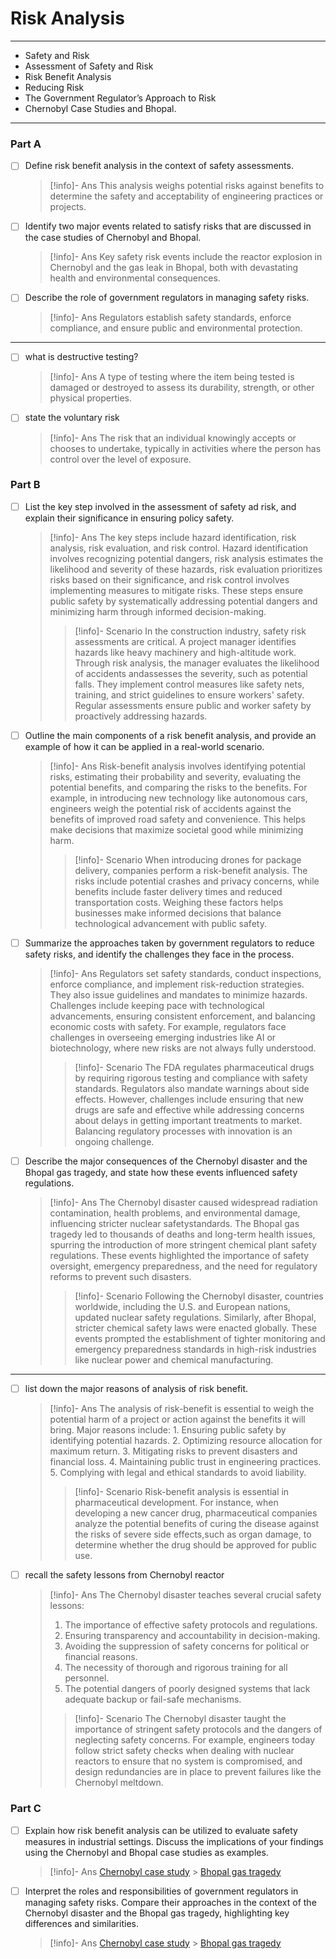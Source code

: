 # Risk Analysis

---

- Safety and Risk
- Assessment of Safety and Risk
- Risk Benefit Analysis
- Reducing Risk
- The Government Regulator’s Approach to Risk
- Chernobyl Case Studies and Bhopal.

---

### Part A

- [ ] Define risk benefit analysis in the context of safety assessments.
  > [!info]- Ans
  > This analysis weighs potential risks against benefits to determine the safety and acceptability of engineering practices or projects.
- [ ] Identify two major events related to satisfy risks that are discussed in the case studies of Chernobyl and Bhopal.
  > [!info]- Ans
  > Key safety risk events include the reactor explosion in Chernobyl and the gas leak in Bhopal, both with devastating health and environmental consequences.
- [ ] Describe the role of government regulators in managing safety risks.
  > [!info]- Ans
  > Regulators establish safety standards, enforce compliance, and ensure public and environmental protection.

---

- [ ] what is destructive testing?
  > [!info]- Ans
  > A type of testing where the item being tested is damaged or destroyed to assess its durability, strength, or other physical properties.
- [ ] state the voluntary risk
  > [!info]- Ans
  > The risk that an individual knowingly accepts or chooses to undertake, typically in activities where the person has control over the level of exposure.

### Part B

- [ ] List the key step involved in the assessment of safety ad risk, and explain their significance in ensuring policy safety.
  > [!info]- Ans
  > The key steps include hazard identification, risk analysis, risk evaluation, and risk control. Hazard identification involves recognizing potential dangers, risk analysis estimates the likelihood and severity of these hazards, risk evaluation prioritizes risks based on their significance, and risk control involves implementing measures to mitigate risks. These steps ensure public safety by systematically addressing potential dangers and minimizing harm through informed decision-making.
  >
  > > [!info]- Scenario
  > > In the construction industry, safety risk assessments are critical. A project manager identifies hazards like heavy machinery and high-altitude work. Through risk analysis, the manager evaluates the likelihood of accidents andassesses the severity, such as potential falls. They implement control measures like safety nets, training, and strict guidelines to ensure workers' safety. Regular assessments ensure public and worker safety by proactively addressing hazards.
- [ ] Outline the main components of a risk benefit analysis, and provide an example of how it can be applied in a real-world scenario.
  > [!info]- Ans
  > Risk-benefit analysis involves identifying potential risks, estimating their probability and severity, evaluating the potential benefits, and comparing the risks to the benefits. For example, in introducing new technology like autonomous cars, engineers weigh the potential risk of accidents against the benefits of improved road safety and convenience. This helps make decisions that maximize societal good while minimizing harm.
  >
  > > [!info]- Scenario
  > > When introducing drones for package delivery, companies perform a risk-benefit analysis. The risks include potential crashes and privacy concerns, while benefits include faster delivery times and reduced transportation costs. Weighing these factors helps businesses make informed decisions that balance technological advancement with public safety.
- [ ] Summarize the approaches taken by government regulators to reduce safety risks, and identify the challenges they face in the process.
  > [!info]- Ans
  > Regulators set safety standards, conduct inspections, enforce compliance, and implement risk-reduction strategies. They also issue guidelines and mandates to minimize hazards. Challenges include keeping pace with technological advancements, ensuring consistent enforcement, and balancing economic costs with safety. For example, regulators face challenges in overseeing emerging industries like AI or biotechnology, where new risks are not always fully understood.
  >
  > > [!info]- Scenario
  > > The FDA regulates pharmaceutical drugs by requiring rigorous testing and compliance with safety standards. Regulators also mandate warnings about side effects. However, challenges include ensuring that new drugs are safe and effective while addressing concerns about delays in getting important treatments to market. Balancing regulatory processes with innovation is an ongoing challenge.
- [ ] Describe the major consequences of the Chernobyl disaster and the Bhopal gas tragedy, and state how these events influenced safety regulations.
  > [!info]- Ans
  > The Chernobyl disaster caused widespread radiation contamination, health problems, and environmental damage, influencing stricter nuclear safetystandards. The Bhopal gas tragedy led to thousands of deaths and long-term health issues, spurring the introduction of more stringent chemical plant safety regulations. These events highlighted the importance of safety oversight, emergency preparedness, and the need for regulatory reforms to prevent such disasters.
  >
  > > [!info]- Scenario
  > > Following the Chernobyl disaster, countries worldwide, including the U.S. and European nations, updated nuclear safety regulations. Similarly, after Bhopal, stricter chemical safety laws were enacted globally. These events prompted the establishment of tighter monitoring and emergency preparedness standards in high-risk industries like nuclear power and chemical manufacturing.

---

- [ ] list down the major reasons of analysis of risk benefit.
  > [!info]- Ans
  > The analysis of risk-benefit is essential to weigh the potential harm of a project or action against the benefits it will bring. Major reasons include: 1. Ensuring public safety by identifying potential hazards. 2. Optimizing resource allocation for maximum return. 3. Mitigating risks to prevent disasters and financial loss. 4. Maintaining public trust in engineering practices. 5. Complying with legal and ethical standards to avoid liability.
  >
  > > [!info]- Scenario
  > > Risk-benefit analysis is essential in pharmaceutical development. For instance, when developing a new cancer drug, pharmaceutical companies analyze the potential benefits of curing the disease against the risks of severe side effects,such as organ damage, to determine whether the drug should be approved for public use.
- [ ] recall the safety lessons from Chernobyl reactor
  > [!info]- Ans
  > The Chernobyl disaster teaches several crucial safety lessons:
  >
  > 1.  The importance of effective safety protocols and regulations.
  > 2.  Ensuring transparency and accountability in decision-making.
  > 3.  Avoiding the suppression of safety concerns for political or financial reasons.
  > 4.  The necessity of thorough and rigorous training for all personnel.
  > 5.  The potential dangers of poorly designed systems that lack adequate backup or fail-safe mechanisms.
  >
  > > [!info]- Scenario
  > > The Chernobyl disaster taught the importance of stringent safety protocols and the dangers of neglecting safety concerns. For example, engineers today follow strict safety checks when dealing with nuclear reactors to ensure that no system is compromised, and design redundancies are in place to prevent failures like the Chernobyl meltdown.

### Part C

- [ ] Explain how risk benefit analysis can be utilized to evaluate safety measures in industrial settings. Discuss the implications of your findings using the Chernobyl and Bhopal case studies as examples.
  > [!info]- Ans
  > [Chernobyl case study](https://www.tutorialspoint.com/engineering_ethics/engineering_ethics_chernobyls_case_study.htm) > [Bhopal gas tragedy](https://www.tutorialspoint.com/engineering_ethics/engineering_ethics_bhopals_gas_tragedy.htm)
- [ ] Interpret the roles and responsibilities of government regulators in managing safety risks. Compare their approaches in the context of the Chernobyl disaster and the Bhopal gas tragedy, highlighting key differences and similarities.
  > [!info]- Ans
  > [Chernobyl case study](https://www.tutorialspoint.com/engineering_ethics/engineering_ethics_chernobyls_case_study.htm) > [Bhopal gas tragedy](https://www.tutorialspoint.com/engineering_ethics/engineering_ethics_bhopals_gas_tragedy.htm)

